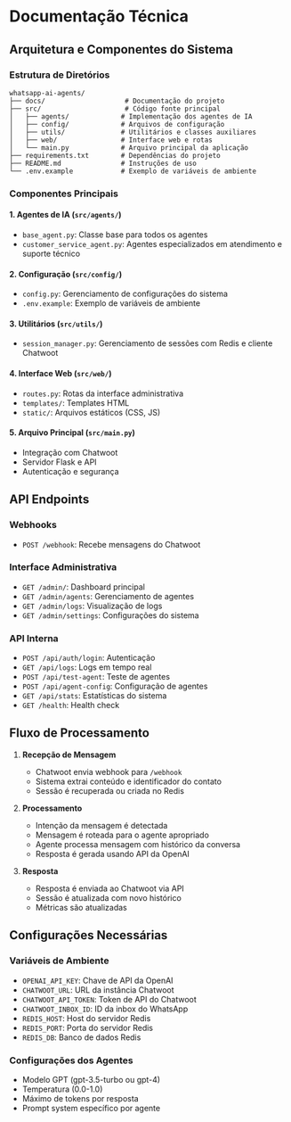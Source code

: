 # Documentação Técnica
## Arquitetura e Componentes do Sistema

### Estrutura de Diretórios

```
whatsapp-ai-agents/
├── docs/                    # Documentação do projeto
├── src/                     # Código fonte principal
│   ├── agents/             # Implementação dos agentes de IA
│   ├── config/             # Arquivos de configuração
│   ├── utils/              # Utilitários e classes auxiliares
│   ├── web/                # Interface web e rotas
│   └── main.py             # Arquivo principal da aplicação
├── requirements.txt        # Dependências do projeto
├── README.md               # Instruções de uso
└── .env.example            # Exemplo de variáveis de ambiente
```

### Componentes Principais

#### 1. Agentes de IA (`src/agents/`)
- `base_agent.py`: Classe base para todos os agentes
- `customer_service_agent.py`: Agentes especializados em atendimento e suporte técnico

#### 2. Configuração (`src/config/`)
- `config.py`: Gerenciamento de configurações do sistema
- `.env.example`: Exemplo de variáveis de ambiente

#### 3. Utilitários (`src/utils/`)
- `session_manager.py`: Gerenciamento de sessões com Redis e cliente Chatwoot

#### 4. Interface Web (`src/web/`)
- `routes.py`: Rotas da interface administrativa
- `templates/`: Templates HTML
- `static/`: Arquivos estáticos (CSS, JS)

#### 5. Arquivo Principal (`src/main.py`)
- Integração com Chatwoot
- Servidor Flask e API
- Autenticação e segurança

## API Endpoints

### Webhooks
- `POST /webhook`: Recebe mensagens do Chatwoot

### Interface Administrativa
- `GET /admin/`: Dashboard principal
- `GET /admin/agents`: Gerenciamento de agentes
- `GET /admin/logs`: Visualização de logs
- `GET /admin/settings`: Configurações do sistema

### API Interna
- `POST /api/auth/login`: Autenticação
- `GET /api/logs`: Logs em tempo real
- `POST /api/test-agent`: Teste de agentes
- `POST /api/agent-config`: Configuração de agentes
- `GET /api/stats`: Estatísticas do sistema
- `GET /health`: Health check

## Fluxo de Processamento

1. **Recepção de Mensagem**
   - Chatwoot envia webhook para `/webhook`
   - Sistema extrai conteúdo e identificador do contato
   - Sessão é recuperada ou criada no Redis

2. **Processamento**
   - Intenção da mensagem é detectada
   - Mensagem é roteada para o agente apropriado
   - Agente processa mensagem com histórico da conversa
   - Resposta é gerada usando API da OpenAI

3. **Resposta**
   - Resposta é enviada ao Chatwoot via API
   - Sessão é atualizada com novo histórico
   - Métricas são atualizadas

## Configurações Necessárias

### Variáveis de Ambiente
- `OPENAI_API_KEY`: Chave de API da OpenAI
- `CHATWOOT_URL`: URL da instância Chatwoot
- `CHATWOOT_API_TOKEN`: Token de API do Chatwoot
- `CHATWOOT_INBOX_ID`: ID da inbox do WhatsApp
- `REDIS_HOST`: Host do servidor Redis
- `REDIS_PORT`: Porta do servidor Redis
- `REDIS_DB`: Banco de dados Redis

### Configurações dos Agentes
- Modelo GPT (gpt-3.5-turbo ou gpt-4)
- Temperatura (0.0-1.0)
- Máximo de tokens por resposta
- Prompt system específico por agente